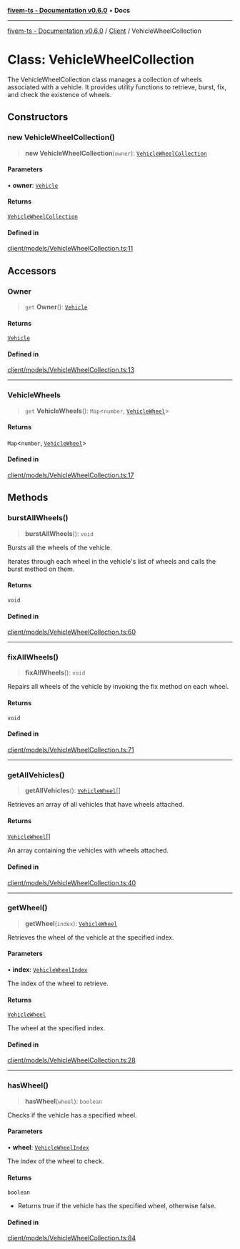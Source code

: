[**fivem-ts - Documentation v0.6.0**](../../../README.md) • **Docs**

***

[fivem-ts - Documentation v0.6.0](../../../README.md) / [Client](../README.md) / VehicleWheelCollection

# Class: VehicleWheelCollection

The VehicleWheelCollection class manages a collection of wheels associated with a vehicle.
It provides utility functions to retrieve, burst, fix, and check the existence of wheels.

## Constructors

### new VehicleWheelCollection()

> **new VehicleWheelCollection**(`owner`): [`VehicleWheelCollection`](VehicleWheelCollection.md)

#### Parameters

• **owner**: [`Vehicle`](Vehicle.md)

#### Returns

[`VehicleWheelCollection`](VehicleWheelCollection.md)

#### Defined in

[client/models/VehicleWheelCollection.ts:11](https://github.com/Purpose-Dev/fivem-ts/blob/main/src/client/models/VehicleWheelCollection.ts#L11)

## Accessors

### Owner

> `get` **Owner**(): [`Vehicle`](Vehicle.md)

#### Returns

[`Vehicle`](Vehicle.md)

#### Defined in

[client/models/VehicleWheelCollection.ts:13](https://github.com/Purpose-Dev/fivem-ts/blob/main/src/client/models/VehicleWheelCollection.ts#L13)

***

### VehicleWheels

> `get` **VehicleWheels**(): `Map`\<`number`, [`VehicleWheel`](VehicleWheel.md)\>

#### Returns

`Map`\<`number`, [`VehicleWheel`](VehicleWheel.md)\>

#### Defined in

[client/models/VehicleWheelCollection.ts:17](https://github.com/Purpose-Dev/fivem-ts/blob/main/src/client/models/VehicleWheelCollection.ts#L17)

## Methods

### burstAllWheels()

> **burstAllWheels**(): `void`

Bursts all the wheels of the vehicle.

Iterates through each wheel in the vehicle's list of wheels and calls the burst method on them.

#### Returns

`void`

#### Defined in

[client/models/VehicleWheelCollection.ts:60](https://github.com/Purpose-Dev/fivem-ts/blob/main/src/client/models/VehicleWheelCollection.ts#L60)

***

### fixAllWheels()

> **fixAllWheels**(): `void`

Repairs all wheels of the vehicle by invoking the fix method on each wheel.

#### Returns

`void`

#### Defined in

[client/models/VehicleWheelCollection.ts:71](https://github.com/Purpose-Dev/fivem-ts/blob/main/src/client/models/VehicleWheelCollection.ts#L71)

***

### getAllVehicles()

> **getAllVehicles**(): [`VehicleWheel`](VehicleWheel.md)[]

Retrieves an array of all vehicles that have wheels attached.

#### Returns

[`VehicleWheel`](VehicleWheel.md)[]

An array containing the vehicles with wheels attached.

#### Defined in

[client/models/VehicleWheelCollection.ts:40](https://github.com/Purpose-Dev/fivem-ts/blob/main/src/client/models/VehicleWheelCollection.ts#L40)

***

### getWheel()

> **getWheel**(`index`): [`VehicleWheel`](VehicleWheel.md)

Retrieves the wheel of the vehicle at the specified index.

#### Parameters

• **index**: [`VehicleWheelIndex`](../enumerations/VehicleWheelIndex.md)

The index of the wheel to retrieve.

#### Returns

[`VehicleWheel`](VehicleWheel.md)

The wheel at the specified index.

#### Defined in

[client/models/VehicleWheelCollection.ts:28](https://github.com/Purpose-Dev/fivem-ts/blob/main/src/client/models/VehicleWheelCollection.ts#L28)

***

### hasWheel()

> **hasWheel**(`wheel`): `boolean`

Checks if the vehicle has a specified wheel.

#### Parameters

• **wheel**: [`VehicleWheelIndex`](../enumerations/VehicleWheelIndex.md)

The index of the wheel to check.

#### Returns

`boolean`

- Returns true if the vehicle has the specified wheel, otherwise false.

#### Defined in

[client/models/VehicleWheelCollection.ts:84](https://github.com/Purpose-Dev/fivem-ts/blob/main/src/client/models/VehicleWheelCollection.ts#L84)
